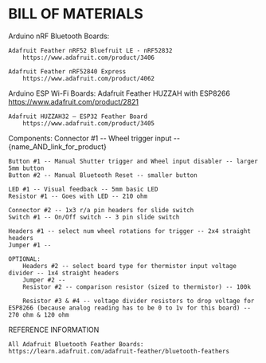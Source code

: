 # BILL OF MATERIALS
Arduino nRF Bluetooth Boards:
	
	Adafruit Feather nRF52 Bluefruit LE - nRF52832
		https://www.adafruit.com/product/3406

	Adafruit Feather nRF52840 Express
		https://www.adafruit.com/product/4062

Arduino ESP Wi-Fi Boards:
	Adafruit Feather HUZZAH with ESP8266
		https://www.adafruit.com/product/2821

	Adafruit HUZZAH32 – ESP32 Feather Board
		https://www.adafruit.com/product/3405



Components:
	Connector #1 -- Wheel trigger input -- {name_AND_link_for_product}

	Button #1 -- Manual Shutter trigger and Wheel input disabler -- larger 5mm button
	Button #2 -- Manual Bluetooth Reset -- smaller button

	LED #1 -- Visual feedback -- 5mm basic LED
	Resistor #1 -- Goes with LED -- 210 ohm

	Connector #2 -- 1x3 r/a pin headers for slide switch
	Switch #1 -- On/Off switch -- 3 pin slide switch

	Headers #1 -- select num wheel rotations for trigger -- 2x4 straight headers
	Jumper #1 -- 

	OPTIONAL: 
		Headers #2 -- select board type for thermistor input voltage divider -- 1x4 straight headers
		Jumper #2 -- 
		Resistor #2 -- comparison resistor (sized to thermistor) -- 100k

		Resistor #3 & #4 -- voltage divider resistors to drop voltage for ESP8266 (because analog reading has to be 0 to 1v for this board) -- 270 ohm & 120 ohm



REFERENCE INFORMATION

	All Adafruit Bluetooth Feather Boards: https://learn.adafruit.com/adafruit-feather/bluetooth-feathers
